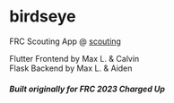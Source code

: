 # birdseye

FRC Scouting App @ [scouting](https://scouting.team4159.org/)

Flutter Frontend by Max L. & Calvin
</br>
Flask Backend by Max L. & Aiden
</br>

<h5>Built originally for FRC 2023 Charged Up</h5>